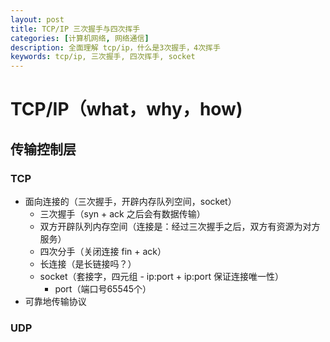 ```yaml
---
layout: post
title: TCP/IP 三次握手与四次挥手
categories: [计算机网络, 网络通信]
description: 全面理解 tcp/ip，什么是3次握手，4次挥手
keywords: tcp/ip, 三次握手, 四次挥手, socket
---
```


# TCP/IP（what，why，how)

## 传输控制层

### TCP

- 面向连接的（三次握手，开辟内存队列空间，socket）
  - 三次握手（syn + ack 之后会有数据传输）
  - 双方开辟队列内存空间（连接是：经过三次握手之后，双方有资源为对方服务）
  - 四次分手（关闭连接 fin + ack）
  - 长连接（是长链接吗？）
  - socket（套接字，四元组 - ip:port + ip:port 保证连接唯一性）
    - port（端口号65545个）
- 可靠地传输协议

### UDP

 